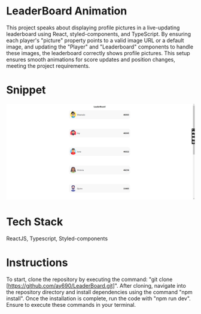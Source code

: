 # LeaderBoard Animation

This project speaks about displaying profile pictures in a live-updating leaderboard using React, styled-components, and TypeScript. By ensuring each player's "picture" property points to a valid image URL or a default image, and updating the "Player" and "Leaderboard" components to handle these images, the leaderboard correctly shows profile pictures. This setup ensures smooth animations for score updates and position changes, meeting the project requirements.

# Snippet

<img src="./src/snippets/leaderboard1.png" alt="Leaderboard Image" />

# Tech Stack

ReactJS, Typescript, Styled-components

# Instructions

To start, clone the repository by executing the command: "git clone [https://github.com/ay690/LeaderBoard.git]". After cloning, navigate into the repository directory and install dependencies using the command "npm install". Once the installation is complete, run the code with "npm run dev". Ensure to execute these commands in your terminal.

